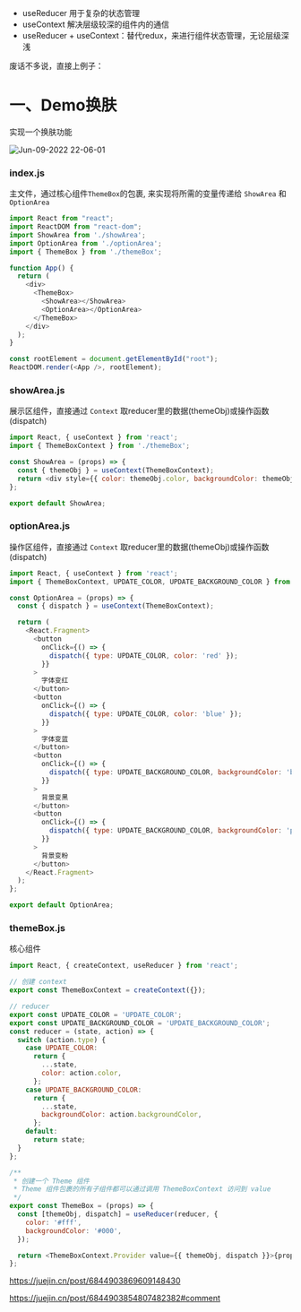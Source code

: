 - useReducer 用于复杂的状态管理
- useContext 解决层级较深的组件内的通信
- useReducer + useContext：替代redux，来进行组件状态管理，无论层级深浅

废话不多说，直接上例子：

# 一、Demo换肤

实现一个换肤功能

![Jun-09-2022 22-06-01](https://user-images.githubusercontent.com/74364990/172867025-b2ca137c-141d-499b-991d-c1bd47704b0d.gif)


### index.js
主文件，通过核心组件`ThemeBox`的包裹, 来实现将所需的变量传递给 `ShowArea` 和 `OptionArea`

```js
import React from "react";
import ReactDOM from "react-dom";
import ShowArea from './showArea';
import OptionArea from './optionArea';
import { ThemeBox } from './themeBox';

function App() {
  return (
    <div>
      <ThemeBox>
        <ShowArea></ShowArea>
        <OptionArea></OptionArea>
      </ThemeBox>
    </div>
  );
}

const rootElement = document.getElementById("root");
ReactDOM.render(<App />, rootElement);
```

### showArea.js

展示区组件，直接通过 `Context` 取reducer里的数据(themeObj)或操作函数(dispatch)

```js
import React, { useContext } from 'react';
import { ThemeBoxContext } from './themeBox';

const ShowArea = (props) => {
  const { themeObj } = useContext(ThemeBoxContext);
  return <div style={{ color: themeObj.color, backgroundColor: themeObj.backgroundColor }}>都看我，我会变色~</div>;
};

export default ShowArea;
```

### optionArea.js

操作区组件，直接通过 `Context` 取reducer里的数据(themeObj)或操作函数(dispatch)

```js
import React, { useContext } from 'react';
import { ThemeBoxContext, UPDATE_COLOR, UPDATE_BACKGROUND_COLOR } from './themeBox';

const OptionArea = (props) => {
  const { dispatch } = useContext(ThemeBoxContext);

  return (
    <React.Fragment>
      <button
        onClick={() => {
          dispatch({ type: UPDATE_COLOR, color: 'red' });
        }}
      >
        字体变红
      </button>
      <button
        onClick={() => {
          dispatch({ type: UPDATE_COLOR, color: 'blue' });
        }}
      >
        字体变蓝
      </button>
      <button
        onClick={() => {
          dispatch({ type: UPDATE_BACKGROUND_COLOR, backgroundColor: 'black' });
        }}
      >
        背景变黑
      </button>
      <button
        onClick={() => {
          dispatch({ type: UPDATE_BACKGROUND_COLOR, backgroundColor: 'pink' });
        }}
      >
        背景变粉
      </button>
    </React.Fragment>
  );
};

export default OptionArea;
```

### themeBox.js

核心组件

```js
import React, { createContext, useReducer } from 'react';

// 创建 context
export const ThemeBoxContext = createContext({});

// reducer
export const UPDATE_COLOR = 'UPDATE_COLOR';
export const UPDATE_BACKGROUND_COLOR = 'UPDATE_BACKGROUND_COLOR';
const reducer = (state, action) => {
  switch (action.type) {
    case UPDATE_COLOR:
      return {
        ...state,
        color: action.color,
      };
    case UPDATE_BACKGROUND_COLOR:
      return {
        ...state,
        backgroundColor: action.backgroundColor,
      };
    default:
      return state;
  }
};

/**
 * 创建一个 Theme 组件
 * Theme 组件包裹的所有子组件都可以通过调用 ThemeBoxContext 访问到 value
 */
export const ThemeBox = (props) => {
  const [themeObj, dispatch] = useReducer(reducer, {
    color: '#fff',
    backgroundColor: '#000',
  });

  return <ThemeBoxContext.Provider value={{ themeObj, dispatch }}>{props.children}</ThemeBoxContext.Provider>;
};
```

https://juejin.cn/post/6844903869609148430

https://juejin.cn/post/6844903854807482382#comment
